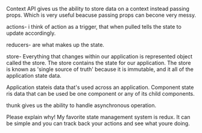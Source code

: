 <!-- 1. What problem does the context API help solve?  -->

Context API gives us the ability to store data on a context instead passing props. Which is very useful beacuse passing props can becone very messy.

<!-- 2) In your own words, describe `actions`, `reducers` and the `store` and their role in Redux. What does each piece do? Why is the store known as a 'single source of truth' in a redux application? -->

actions- i think of action as a trigger, that when pulled tells the state to update accordingly.

reducers- are what makes up the state.

store- Everything that changes within our application is represented object called the store. The store contains the state for our application. The store is known as 'single source of truth' because it is immutable, and it all of the application state data.

<!-- 3. What is the difference between Application state and Component state? When would be a good time to use one over the other? -->

Application stateis data that's used across an application. Component state ris data that can be used be one component or any of its child components.

<!-- 4) Describe `redux-thunk`, what does it allow us to do? How does it change our `action-creators`? -->

thunk gives us the ability to handle asynchronous operation.

<!-- 5. What is your favorite state management system you've learned and this sprint?  -->

Please explain why! My favorite state management system is redux. It can be simple and you can track back your actions and see what youre doing.

